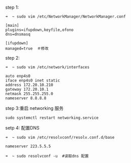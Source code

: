 

step 1: 

```shell
➜  ~ sudo vim /etc/NetworkManager/NetworkManager.conf

[main]
plugins=ifupdown,keyfile,ofono
dns=dnsmasq

[ifupdown]
managed=true  ＃修改
```

step 2:

```shell
➜  ~ sudo vim /etc/network/interfaces

auto enp4s0
iface enp4s0 inet static
address 172.20.10.210
gateway 172.20.10.1
netmask 255.255.255.0
nameserver 8.8.8.8
```

step 3:重启 networking 服务

```shell
sudo systemctl restart networking.service
```

setp 4: 配置DNS

```shell
➜  ~ sudo vim /etc/resolvconf/resolv.conf.d/base 

nameserver 223.5.5.5

➜  ~ sudo resolvconf -u  #读取dns 配置
```



